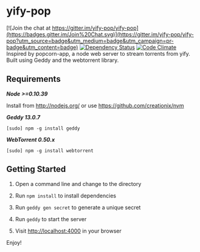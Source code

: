 yify-pop
========

[![Join the chat at https://gitter.im/yify-pop/yify-pop](https://badges.gitter.im/Join%20Chat.svg)](https://gitter.im/yify-pop/yify-pop?utm_source=badge&utm_medium=badge&utm_campaign=pr-badge&utm_content=badge)
[![Dependency Status](https://david-dm.org/yify-pop/yify-pop.svg)](https://david-dm.org/yify-pop/yify-pop)  [![Code Climate](https://codeclimate.com/github/yify-pop/yify-pop/badges/gpa.svg)](https://codeclimate.com/github/yify-pop/yify-pop)  
Inspired by popcorn-app, a node web server to stream torrents from yify. Built using Geddy and the webtorrent library.

Requirements
------------
***Node >=0.10.39***

Install from http://nodejs.org/ or use https://github.com/creationix/nvm

***Geddy 13.0.7***

```
[sudo] npm -g install geddy
```

***WebTorrent 0.50.x***

```
[sudo] npm -g install webtorrent
```


Getting Started
---------------
1. Open a command line and change to the directory

2. Run `npm install` to install dependencies

3. Run `geddy gen secret` to generate a unique secret

4. Run `geddy` to start the server

5. Visit [http://localhost:4000](http://localhost:4000) in your browser

Enjoy!

